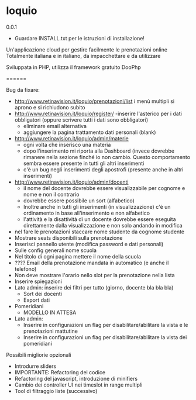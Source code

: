 loquio
======
0.0.1

+ Guardare INSTALL.txt per le istruzioni di installazione!

Un'applicazione cloud per gestire facilmente le prenotazioni online
Totalmente italiana e in italiano, da impacchettare e da utilizzare

Sviluppata in PHP, utilizza il framework gratuito DooPhp


======

Bug da fixare:
* http://www.retinavision.it/loquio/prenotazioni/list
    i menù multipli si aprono e si richiudono subito
* http://www.retinavision.it/loquio/register/ -inserire l'asterico per i dati obbligatori (oppure scrivere tutti i dati sono obbligatori)
    + eliminare email alternativa
    + aggiungere la pagina trattamento dati personali (blank)
* http://www.retinavision.it/loquio/admin/materie
    + ogni volta che inserisco una materia
    + dopo l'inserimento mi riporta alla Dashboard (invece dovrebbe rimanere nella sezione finché io non cambio. Questo comportamento sembra essere presente in tutti gli altri inserimenti
    + c'è un bug negli inserimenti degli apostrofi (presente anche in altri inserimenti)
* http://www.retinavision.it/loquio/admin/docenti
    + il nome del docente dovrebbe essere visualizzabile per cognome e nome e non il contrario
    + dovrebbe essere possibile un sort (alfabetico)
    + Inoltre anche in tutti gli inserimenti (in visualizzazione) c'è un ordinamento in base all'inserimento e non alfabetico
    + l'attività e la disattività di un docente dovrebbe essere eseguita direttamente dalla visualizzazione e non solo andando in modifica
* nel fare le prenotazionì staccare nome studente da cognome studente
* Mostrare seats disponibili sulla prenotazione
* Inserisci pannello utente (modifica password e dati personali)
* Sulle config generali nome scuola
* Nel titolo di ogni pagina mettere il nome della scuola
* ???? Email della prenotazione mandata in automatico (e anche il telefono)
* Non deve mostrare l'orario nello slot per la prenotazione nella lista
* Inserire spiegazioni
* Lato admin: inserire dei filtri per tutto (giorno, docente bla bla bla)
    + Sort dei docenti
    + Export dati
* Pomeridiani
    + MODELLO IN ATTESA
* Lato admin:
    + Inserire in configurazioni un flag per disabilitare/abilitare la vista e le prenotazioni mattutine
    + Inserire in configurazioni un flag per disabilitare/abilitare la vista dei pomeridiani

Possibili migliorie opzionali
+ Introdurre sliders
+ IMPORTANTE: Refactoring del codice
+ Refactoring del javascript, introduzione di minifiers
+ Cambio dei controller UI nei timeslot in range multipli
+ Tool di filtraggio liste (successivo)
